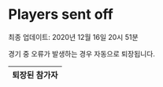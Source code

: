 # Players sent off
최종 업데이트: 2020년 12월 16일 20시 51분


경기 중 오류가 발생하는 경우 자동으로 퇴장됩니다.


| 퇴장된 참가자 |
|:---:|